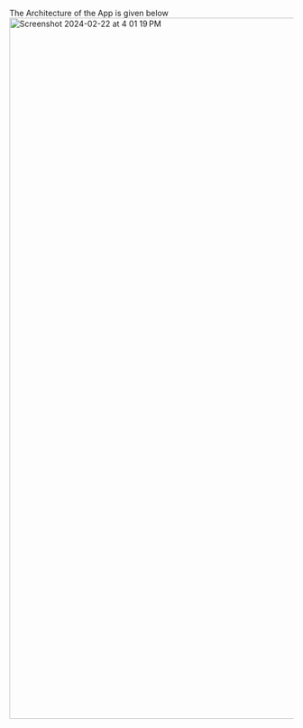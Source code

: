 The Architecture of the App is given below
<img width="1242" alt="Screenshot 2024-02-22 at 4 01 19 PM" src="https://github.com/agamswaroop619/ricepanel/assets/112094449/6a0269d3-8395-4503-bd7a-bbcfe7ca752e">
